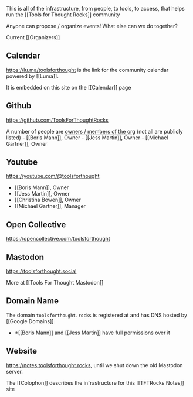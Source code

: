 This is all of the infrastructure, from people, to tools, to access, that helps run the [[Tools for Thought Rocks]] community

Anyone can propose / organize events! What else can we do together?

Current [[Organizers]]
## Calendar

https://lu.ma/toolsforthought is the link for the community calendar powered by [[Luma]].

It is embedded on this site on the [[Calendar]] page

## Github

https://github.com/ToolsForThoughtRocks

A number of people are [owners / members of the org](https://github.com/orgs/ToolsForThoughtRocks/people) (not all are publicly listed)
	- [[Boris Mann]], Owner
	- [[Jess Martin]], Owner
	- [[Michael Gartner]], Owner

## Youtube

https://youtube.com/@toolsforthought

* [[Boris Mann]], Owner
* [[Jess Martin]], Owner
* [[Christina Bowen]], Owner
* [[Michael Gartner]], Manager

## Open Collective

https://opencollective.com/toolsforthought

## Mastodon

https://toolsforthought.social

More at [[Tools For Thought Mastodon]]

## Domain Name

The domain `toolsforthought.rocks` is registered at and has DNS hosted by [[Google Domains]]

* *[[Boris Mann]] and [[Jess Martin]] have full permissions over it

## Website

https://notes.toolsforthought.rocks, until we shut down the old Mastodon server.

The [[Colophon]] describes the infrastructure for this [[TFTRocks Notes]] site